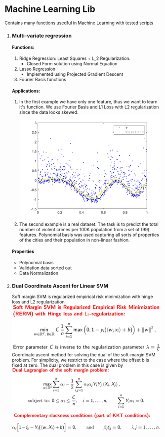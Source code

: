 
# Machine Learning Lib

Contains many functions usedful in Machine Learning with tested scripts

1. ### Multi-variate regression
	#### Functions:

	1. Ridge Regression: Least Squares + L_2 Regularization.
		* Closed Form solution using Normal Equation
	2. Lasso Regression
		* Implemented using Projected Gradient Descent
	3. Fourier Basis functions

	#### Applications:

	1. In the first example we have only one feature, thus we want to learn it's function. We use Fourier Basis and L1 Loss with L2 regularization since the data looks skewed.
	![GitHub Logo](Regression/PlotFunctions10.png)
	<!-- Format: ![Regression using Fourier Basis](url)  -->
	2. The second example is a real dataset. The task is to predict the total number of violent crimes per 100K population from a set of (99) features. Polynomial basis was used capturing all sorts of properties of the cities and their population in non-linear fashion.

	#### Properties
	
	* Polynomial basis
	* Validation data sorted out
	* Data Normalization

2. ### Dual Coordinate Ascent for Linear SVM
	Soft margin SVM is regularized empirical risk minimization with hinge loss and L2 regularization
	 ![svm dual](Binary_Classification/SVM_primal.png)
	Coordinate ascent method for solving the dual of the soft-margin SVM problem. For simplicity, we restrict to the case where the offset b is fixed at zero. The dual problem in this case is given by
	![svm dual](Binary_Classification/SVM_dual.png)